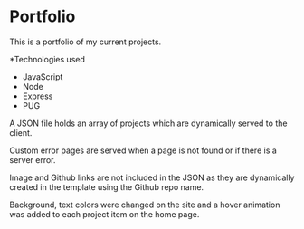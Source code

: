 # Portfolio

This is a portfolio of my current projects.

*Technologies used 
  * JavaScript
  * Node
  * Express
  * PUG

A JSON file holds an array of projects which are dynamically served to the client.

Custom error pages are served when a page is not found or if there is a server error.

Image and Github links are not included in the JSON as they are dynamically created in the template using the Github repo name.

Background, text colors were changed on the site and a hover animation was added to each project item on the home page.